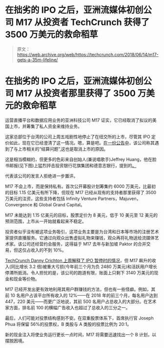 # 在拙劣的 IPO 之后，亚洲流媒体初创公司 M17 从投资者 TechCrunch 获得了 3500 万美元的救命稻草

> 原文：<https://web.archive.org/web/https://techcrunch.com/2018/06/14/m17-gets-a-35m-lifeline/>

# 在拙劣的 IPO 之后，亚洲流媒体初创公司 M17 从投资者那里获得了 3500 万美元的救命稻草

运营直播平台和数据应用业务的亚洲科技公司 M17 证实，它已经取消了拟议的美国上市，并筹集了私人资金来维持业务。

这家总部位于台湾的公司上周五戏剧性地停止了在纽交所的上市，尽管其 IPO 定价如此，现在它已经澄清了这一情况。嗯，算是吧。[在一份公告中](https://web.archive.org/web/20230207090912/https://m17.asia/tw/media/131/20180613)，该公司称其遇到了与上市相关的“结算问题”,这也是取消上市的原因。

这是相当模糊的，但更多的色彩来自创始人(兼说唱歌手)Jeffrey Huang，他在脸书邮报(见下图)上猛烈抨击投资银行花旗集团和德意志银行，提到的[。](https://web.archive.org/web/20230207090912/https://www.bloomberg.com/news/articles/2018-06-14/taiwan-rapper-blasts-citi-deutsche-bank-for-shelved-startup-ipo)

代表该公司的发言人拒绝进一步置评。

M17 不会上市，而是保持私有。首次公开募股计划筹集约 6000 万美元，比最初的目标 1.15 亿美元有所下降，但现在 M17 已经从现有的支持者那里获得了 3500 万美元的注资，这些支持者包括 Infinity Venture Partners，Majuven，Convergence 和 Global Grand Capital。

M17 未能达到 1.15 亿美元的目标，股票定价为 8 美元，低于 10 美元至 12 美元的预测范围，上市从一开始就看起来不稳定。

投资者似乎没有被这项业务吸引，这项业务主要是为台湾和日本等市场的注册艺术家提供直播服务。它通过向观众出售虚拟礼物来赚钱，观众再将礼物送给流媒体艺术家。该公司还经营约会服务，这得益于 M17 去年与新加坡 Paktor 的合并交易，但这仅占收入的不到 10%。

[TechCrunch Danny Crichton 上周解释了 IPO 暂停时的情况](https://web.archive.org/web/20230207090912/https://techcrunch.com/2018/06/07/m17-delays-ipo-debut-after-pricing-this-morning-on-nyse/)，但 M17 飙升的收入(同比增长 3.2 倍)被重大亏损(今年前三个月为负 2480 万美元)和活跃用户增长停滞所抵消。令人担忧的是，该公司的跑道有限，账面上只剩下 3140 万美元的现金和现金等价物。

M17 已经开发出更有效地利用其用户群赚钱的方法，但也有一些怪癖。例如，其前 10 名用户占该平台所有收入的 12%——在 2018 年的前三个月，每名用户达到 447，220 美元——而更广泛地说，其前 500 名用户占总收入的大部分。在艺术家方面，排名前 100 的横幅广告收入也超过了总收入的三分之一。

最后，人们可能对投票结构感到不安。在双重股票体系下，首席执行官 Joseph Phua 将保留 56%的投票权，B 类股与 A 类股的投票比例为 20:1。

新的现金注入将使业务运行更长一点时间，M17 将需要迅速找出一个 B 计划，以摆脱困境。